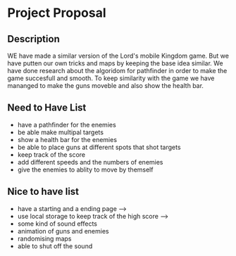 # Project Proposal

## Description

WE have made a similar version of the Lord's mobile Kingdom game. But we have putten our own tricks and maps by keeping the base idea similar. We have done research about the algoridom for pathfinder in order to make the game succesfull and smooth. To keep similarity with the game we have mananged to make the guns moveble and also show the health bar.

## Need to Have List

- have a pathfinder for the enemies
- be able make multipal targets
- show a health bar for the enemies
- be able to place guns at different spots that shot targets
- keep track of the score
- add different speeds and the numbers of enemies
- give the enemies to ablity to move by themself

## Nice to have list
- have a starting and a ending page -->
- use local storage to keep track of the high score -->
- some kind of sound effects
- animation of guns and enemies
- randomising maps
- able to shut off the sound
